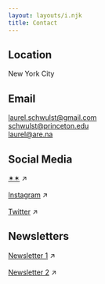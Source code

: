 ```yaml
---
layout: layouts/i.njk
title: Contact
---
```


## Location

New York City

## Email

laurel.schwulst@gmail.com<br>
schwulst@princeton.edu<br>
laurel@are.na

## Social Media

<a href="https://www.are.na/laurel-schwulst" target="_blank">✶✶</a> ↗<br><br>
<a href="https://www.instagram.com/roombaghost" target="_blank">Instagram</a> ↗<br><br>
<a href="https://www.twitter.com/roombaghost" target="_blank">Twitter</a> ↗

## Newsletters

<a href="https://laurelsletter.substack.com" target="_blank">Newsletter 1</a> ↗<br><br>
<a href="https://anotherdayinthedome.substack.com" target="_blank">Newsletter 2</a> ↗